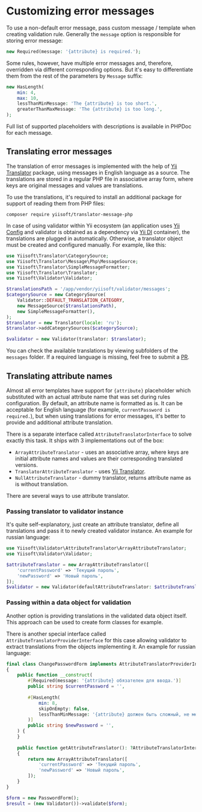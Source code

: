 # Customizing error messages

To use a non-default error message, pass custom message / template when creating validation rule. Generally the 
`message` option is responsible for storing error message:

```php
new Required(message: '{attribute} is required.');
```

Some rules, however, have multiple error messages and, therefore, overridden via different corresponding options. But 
it's easy to differentiate them from the rest of the parameters by `Message` suffix:

```php
new HasLength(  
    min: 4,  
    max: 10,
    lessThanMinMessage: 'The {attribute} is too short.',  
    greaterThanMaxMessage: 'The {attribute} is too long.',  
);
```

Full list of supported placeholders with descriptions is available in PHPDoc for each message.

## Translating error messages

The translation of error messages is implemented with the help of [Yii Translator] package, using messages in English 
language as a source. The translations are stored in a regular PHP file in associative array form, where keys are 
original messages and values are translations. 

To use the translations, it's required to install an additional package for support of reading them from PHP files:

```shell
composer require yiisoft/translator-message-php
```

In case of using validator within Yii ecosystem (an application uses [Yii Config] and validator is obtained as a 
dependency via [Yii DI] container), the translations are plugged in automatically. Otherwise, a translator object must 
be created and configured manually. For example, like this:

```php
use Yiisoft\Translator\CategorySource;
use Yiisoft\Translator\Message\Php\MessageSource;
use Yiisoft\Translator\SimpleMessageFormatter;
use Yiisoft\Translator\Translator;
use Yiisoft\Validator\Validator;

$translationsPath = '/app/vendor/yiisoft/validator/messages';
$categorySource = new CategorySource(
    Validator::DEFAULT_TRANSLATION_CATEGORY,
    new MessageSource($translationsPath),
    new SimpleMessageFormatter(),
);
$translator = new Translator(locale: 'ru');
$translator->addCategorySources($categorySource);

$validator = new Validator(translator: $translator);
```

You can check the available translations by viewing subfolders of the `messages` folder. If a required language is 
missing, feel free to submit a [PR].

## Translating attribute names

Almost all error templates have support for `{attribute}` placeholder which substituted with an actual attribute name 
that was set during rules configuration. By default, an attribute name is formatted as is. It can be acceptable for 
English language (for example, `currentPassword is required.`), but when using translations for error messages, it's 
better to provide and additional attribute translation.

There is a separate interface called `AttributeTranslatorInterface` to solve exactly this task. It ships with 3 
implementations out of the box:

- `ArrayAttributeTranslator` - uses an associative array, where keys are initial attribute names and values are their 
corresponding translated versions.
- `TranslatorAttributeTranslator` - uses [Yii Translator].
- `NullAttributeTranslator` - dummy translator, returns attribute name as is without translation.

There are several ways to use attribute translator.

### Passing translator to validator instance

It's quite self-explanatory, just create an attribute translator, define all translations and pass it to newly created 
validator instance. An example for russian language:

```php
use Yiisoft\Validator\AttributeTranslator\ArrayAttributeTranslator;
use Yiisoft\Validator\Validator;

$attributeTranslator = new ArrayAttributeTranslator([
    'currentPassword' => 'Текущий пароль',
    'newPassword' => 'Новый пароль',
]);
$validator = new Validator(defaultAttributeTranslator: $attributeTranslator);
```

### Passing within a data object for validation

Another option is providing translations in the validated data object itself. This approach can be used to create form 
classes for example.

There is another special interface called `AttributeTranslatorProviderInterface` for this case allowing validator to 
extract translations from the objects implementing it. An example for russian language:

```php
final class ChangePasswordForm implements AttributeTranslatorProviderInterface  
{  
    public function __construct(  
        #[Required(message: '{attribute} обязателен для ввода.')]  
        public string $currentPassword = '',  
  
        #[HasLength(  
            min: 8,
            skipOnEmpty: false,  
            lessThanMinMessage: '{attribute} должен быть сложный, не менее 8 символов.'  
        )]  
        public string $newPassword = '',  
    ) {  
    }  
  
    public function getAttributeTranslator(): ?AttributeTranslatorInterface  
    {  
        return new ArrayAttributeTranslator([  
            'currentPassword' => 'Текущий пароль',  
            'newPassword' => 'Новый пароль',  
        ]);  
    }  
}

$form = new PasswordForm();    
$result = (new Validator())->validate($form);
```

[PR]: https://github.com/yiisoft/validator/pulls
[Yii Translator]: https://github.com/yiisoft/translator
[Yii Config]: https://github.com/yiisoft/config
[Yii DI]: https://github.com/yiisoft/di
